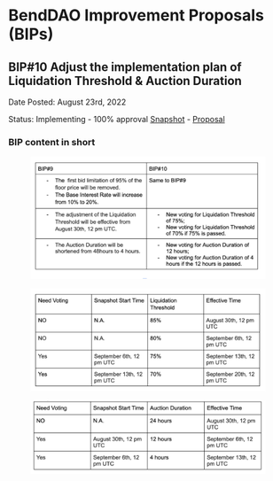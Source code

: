 # BendDAO Improvement Proposals (BIPs)

## BIP#10 Adjust the implementation plan of Liquidation Threshold & Auction Duration

Date Posted: August 23rd, 2022

Status: Implementing - 100% approval [Snapshot](https://snapshot.org/#/benddao.eth/proposal/0x1b53f3eee871d76e0e3ed5800ec731de466961bcf35c1644174e41a9d1045a9d) - [Proposal](https://governance.benddao.xyz/t/bip-10-adjust-the-implementation-plan-of-liquidation-threshold-auction-duration/137)

### BIP content in short



<figure><img src="../.gitbook/assets/image (1).png" alt=""><figcaption></figcaption></figure>

<figure><img src="../.gitbook/assets/image (3).png" alt=""><figcaption></figcaption></figure>

<figure><img src="../.gitbook/assets/image.png" alt=""><figcaption></figcaption></figure>
